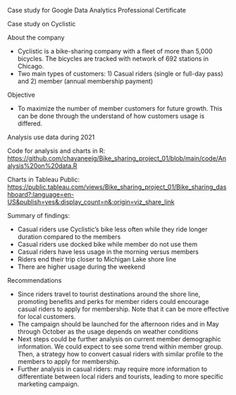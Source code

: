Case study for Google Data Analytics Professional Certificate

Case study on Cyclistic

About the company
-	Cyclistic is a bike-sharing company with a fleet of more than 5,000 bicycles. The bicycles are tracked with network of 692 stations in Chicago. 
-	Two main types of customers: 1) Casual riders (single or full-day pass) and 2) member (annual membership payment)

Objective
-	To maximize the number of member customers for future growth. This can be done through the understand of how customers usage is differed. 

Analysis use data during 2021 

Code for analysis and charts in R: https://github.com/chayaneejg/Bike_sharing_project_01/blob/main/code/Analysis%20on%20data.R

Charts in Tableau Public: 
https://public.tableau.com/views/Bike_sharing_project_01/Bike_sharing_dashboard?:language=en-US&publish=yes&:display_count=n&:origin=viz_share_link

Summary of findings:
-	Casual riders use Cyclistic’s bike less often while they ride longer duration compared to the members
-	Casual riders use docked bike while member do not use them
-	Casual riders have less usage in the morning versus members
-	Riders end their trip closer to Michigan Lake shore line
-	There are higher usage during the weekend

Recommendations

- Since riders travel to tourist destinations around the shore line, promoting benefits and perks for member riders could encourage casual riders to apply for membership. Note that it can be more effective for local customers.
- The campaign should be launched for the afternoon rides and in May through October as the usage depends on weather conditions
- Next steps could be further analysis on current member demographic information. We could expect to see some trend within member group. Then, a strategy how to convert casual riders with similar profile to the members to apply for membership.
- Further analysis in casual riders: may require more information to differentiate between local riders and tourists, leading to more specific marketing campaign.
